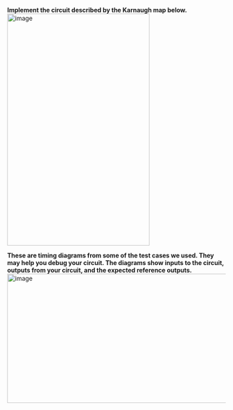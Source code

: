**Implement the circuit described by the Karnaugh map below.**
<img width="328" height="535" alt="image" src="https://github.com/user-attachments/assets/d4164337-c11d-45a1-a5fb-31d92a0d2fcc" />

**These are timing diagrams from some of the test cases we used. They may help you debug your circuit. The diagrams show inputs to the circuit, outputs from your circuit, and the expected reference outputs.**
<img width="526" height="298" alt="image" src="https://github.com/user-attachments/assets/7b13b177-cb6c-471e-9963-c799b97d41c2" />

